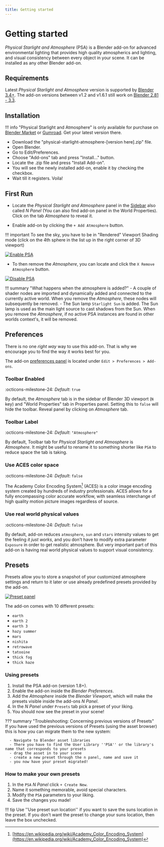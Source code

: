 ```yaml
---
title: Getting started
---
```


# Getting started

_Physical Starlight and Atmosphere_ (PSA)  is a Blender add-on for advanced environmental lighting that provides high quality atmospherics
and lighting, and visual consistency between every object in your scene. It can be installed as any other Blender add-on.
## Requirements

Latest _Physical Starlight and Atmosphere_ version is supported by [Blender 3.4+](https://www.blender.org/).
The add-on versions between v1.2 and v1.6.1 still work on [Blender 2.81 - 3.3](https://www.blender.org/).

## Installation

!!! info
    "Physical Starlight and Atmosphere" is only available for purchase on
    [Blender Market](https://blendermarket.com/products/physical-starlight-and-atmosphere) or [Gumroad](https://gumroad.com/l/PSaA).
    Get your latest version there.

- Download the "physical-starlight-atmosphere-[version here].zip" file.
- Open Blender.
- Go to Edit/Preferences. 
- Choose "Add-ons" tab and press "Install..." button. 
- Locate the .zip file and press "Install Add-on".
- You will see the newly installed add-on, enable it by checking the checkbox. 
- Wait till it registers. Voila!

## First Run
- Locate the _Physical Starlight and Atmosphere_ panel in the [Sidebar](https://docs.blender.org/manual/en/latest/interface/window_system/regions.html#sidebar)
also called _N Panel_ (You can also find add-on panel in the World Properties). Click on the tab _Atmosphere_ to reveal it.

- Enable add-on by clicking the `+ Add Atmosphere` button.
 
!!! important
    To see the sky, you have to be in "Rendered" Viewport Shading mode (click on the 4th sphere in the list up in the right corner of 3D viewport)

[![Enable PSA](img/ENABLE_PSA_v182.jpg)](img/ENABLE_PSA_v182.jpg)

- To then remove the _Atmosphere_, you can locate and click the `X Remove Atmosphere` button.

[![Disable PSA](img/DISABLE_PSA_v182.jpg)](img/DISABLE_PSA_v182.jpg)

!!! summary "What happens when the atmosphere is added?"
    - A couple of shader nodes are imported and dynamically added and connected to the currently active world. When you remove the _Atmosphere_, these nodes will subsequently be removed.
    - The Sun lamp `Starlight Sun` is added. The Sun lamp is used as the main light source to cast shadows from the Sun. When you remove the _Atmosphere_, if no active PSA instances are found in other worlds context's, it will be removed.


## Preferences
There is no one _right way_ way to use this add-on. That is why we encourage you to find the way
it works best for you. 

The add-on [preferences panel](img/UI/UI_preferences.jpg) is located under
`Edit > Preferences > Add-ons`.

### Toolbar Enabled
:octicons-milestone-24: _Default_: `true`

By default, the _Atmosphere_ tab is in the sidebar of Blender 3D viewport (`N` key) and "World Properties" tab in
Properties panel. Setting this to `false` will hide the toolbar. Reveal panel by clicking on _Atmosphere_ tab. 

### Toolbar Label
:octicons-milestone-24: _Default_: `"Atmosphere"`

By default, Toolbar tab for _Physical Starlight and Atmosphere_ is _Atmosphere_. It might be useful to rename it
to something shorter like `PSA` to reduce space the tab is taking. 

### Use ACES color space
:octicons-milestone-24: _Default_: `false`

The Academy Color Encoding System[^1] (ACES) is a color image encoding system created by hundreds of industry professionals. ACES allows for a fully encompassing color accurate workflow, with seamless interchange of high quality motion picture images regardless of source.


### Use real world physical values
:octicons-milestone-24: _Default_: `false`

By default, add-on reduces `atmosphere`, `sun` and `stars` intensity values to get the feeling _it just works_, and you 
don't have to modify extra parameter `Exposure` in order to get realistic atmosphere. But very important part of this 
add-on is having real world physical values to support visual consistency.

<!-- ### Experimental Features
:octicons-milestone-24: _Default_: `false`

Enables features that may not be fully functional and tested for all cases. Current list of experimental features:

* [Binary Sun](/psa/binary-sun/) -->

[^1]: [https://en.wikipedia.org/wiki/Academy_Color_Encoding_System](https://en.wikipedia.org/wiki/Academy_Color_Encoding_System)


## Presets

Presets allow you to store a snapshot of your customized atmosphere settings and return to it later or use already predefined presets provided by the add-on.

[![Preset panel](img/UI/PRESET_PANEL_v182.jpg)](img/UI/PRESET_PANEL_v182.jpg)

The add-on comes with 10 different presets:

- `earth`
- `earth 2`
- `earth 3`
- `hazy summer`
- `mars`
- `nishita`
- `retrowave`
- `tatooine`
- `thick fog`
- `thick haze`
  
### Using presets

1. Install the PSA add-on (version 1.8+).
2. Enable the add-on inside the *Blender Preferences*.
3. Add the *Atmosphere* inside the *Blender Viewport*, which will make the presets visible inside the add-ons _N Panel_.
4. In the _N Panel_ under `Presets` tab pick a preset of your liking.
5. You should now see the preset in your scene!

??? summary "Troubleshooting: Concerning previous versions of Presets"     
    If you have used the previous versions of Presets (using the asset browser) this is how you can migrate them to the new system:
                
      - Navigate to Blender asset libraries
      - There you have to find the User Library ''PSA'' or the library's name that corresponds to your presets
      - drag the asset in to your scene
      - create a new preset through the n panel, name and save it
      - you now have your preset migrated!
        

### How to make your own presets

1. In the `PSA` _N Panel_ click `+ Create New`.
2. Name it something memorable, avoid special characters.
3. Modify the `PSA` parameters to your liking.
4. Save the changes you made!

!!! tip 
    Use ''Use preset sun location'' if you want to save the suns location in the preset. If you don't want the preset to change your suns location, then leave the box unchecked.